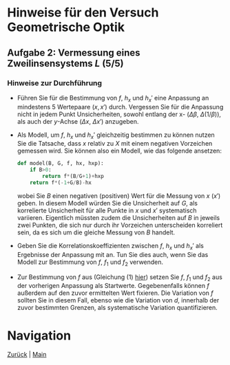 # Hinweise für den Versuch Geometrische Optik

## Aufgabe 2: Vermessung eines Zweilinsensystems $L$ (5/5)

### Hinweise zur Durchführung

- Führen Sie für die Bestimmung von $f$, $h_{x}$ und $h_{x}'$ eine Anpassung an mindestens 5 Wertepaare $(x, x')$ durch. Vergessen Sie für die Anpassung nicht in jedem Punkt Unsicherheiten, sowohl entlang der x- ($\Delta\beta$,  $\Delta(1/\beta)$), als auch der $y$-Achse ($\Delta x$, $\Delta x'$) anzugeben. 

- Als Modell, um $f$, $h_{x}$ und $h_{x}'$ gleichzeitig bestimmen zu können nutzen Sie die Tatsache, dass $x$ relativ zu $X$ mit einem negativen Vorzeichen gemessen wird. Sie können also ein Modell, wie das folgende ansetzen:

  ```python
  def model(B, G, f, hx, hxp):
      if B>0:
          return f*(B/G+1)+hxp
      return f*(-1+G/B)-hx
  ```

  wobei Sie $B$ einen negativen (positiven) Wert für die Messung von $x$ ($x'$) geben. In diesem Modell würden Sie die Unsicherheit auf $G$, als korrelierte Unsicherheit für alle Punkte in $x$ und $x'$ systematisch variieren. Eigentlich müssten zudem die Unsicherheiten auf $B$ in jeweils zwei Punkten, die sich nur durch ihr Vorzeichen unterscheiden korreliert sein, da es sich um die gleiche Messung von $B$ handelt.

- Geben Sie die Korrelationskoeffizienten zwischen $f$, $h_{x}$ und $h_{x}'$ als Ergebnisse der Anpassung mit an. Tun Sie dies auch, wenn Sie das Modell zur Bestimmung von $f$, $f_{1}$ und $f_{2}$ verwenden.  

- Zur Bestimmung von $f$ aus (Gleichung (1) [hier](https://git.scc.kit.edu/etp-lehre/p1-for-students/-/blob/main/Geometrische_Optik/doc/Hinweise-Aufgabe-2.md)) setzen Sie $f$, $f_{1}$ und $f_{2}$ aus der vorherigen Anpassung als Startwerte. Gegebenenfalls können $f$ außerdem auf den zuvor ermittelten Wert fixieren. Die Variation von $f$ sollten Sie in diesem Fall, ebenso wie die Variation von $d$, innerhalb der zuvor bestimmten Grenzen, als systematische Variation quantifizieren. 

# Navigation

[Zurück](https://git.scc.kit.edu/etp-lehre/p1-for-students/-/blob/main/Geometrische_Optik/doc/Hinweise-Aufgabe-2-c.md) | [Main](https://git.scc.kit.edu/etp-lehre/p1-for-students/-/tree/main/Geometrische_Optik) 
